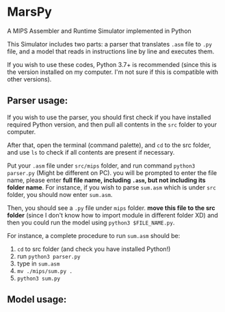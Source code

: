 # MarsPy
A MIPS Assembler and Runtime Simulator implemented in Python

This Simulator includes two parts: a parser that translates `.asm` file to `.py` file, and a model that reads in instructions line by line and executes them. 

If you wish to use these codes, Python 3.7+ is recommended (since this is the version installed on my computer. I'm not sure if this is compatible with other versions).

## Parser usage:
If you wish to use the parser, you should first check if you have installed required Python version, and then pull all contents in the `src` folder to your computer. 

After that, open the terminal (command palette), and `cd` to the src folder, and use `ls` to check if all contents are present if necessary. 

Put your `.asm` file under `src/mips` folder, and run command `python3 parser.py` (Might be different on PC). 
you will be prompted to enter the file name, 
please enter **full file name, including `.asm`, but not including its folder name**. 
For instance, if you wish to parse `sum.asm` which is under `src` folder, you should now enter `sum.asm`.

Then, you should see a `.py` file under `mips` folder. **move this file to the src folder** (since I don't know how to import module in different folder XD) and then you could run the model using `python3 $FILE_NAME.py`.

For instance, a complete procedure to run `sum.asm` should be:
1. `cd` to src folder (and check you have installed Python!)
2. run `python3 parser.py`
3. type in `sum.asm`
4. `mv ./mips/sum.py .` 
5. `python3 sum.py`

## Model usage:

